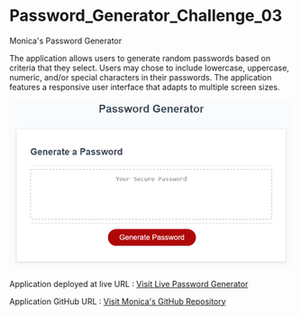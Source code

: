 # Password_Generator_Challenge_03
Monica's Password Generator

The application allows users to generate random passwords based on criteria that they select. Users may chose to include lowercase, uppercase, numeric, and/or special characters in their passwords.  The application features a responsive user interface that adapts to multiple screen sizes.

<img src="./assets/images/03-javascript-homework-demo.png" alt="Monica's Password Generator" />


Application deployed at live URL : <a href= "https://monicadolce.github.io/Password_Generator_Challenge_03/">Visit Live Password Generator</a>

Application GitHub URL : <a href="https://github.com/monicadolce/Password_Generator_Challenge_03">Visit Monica's GitHub Repository</a> 

